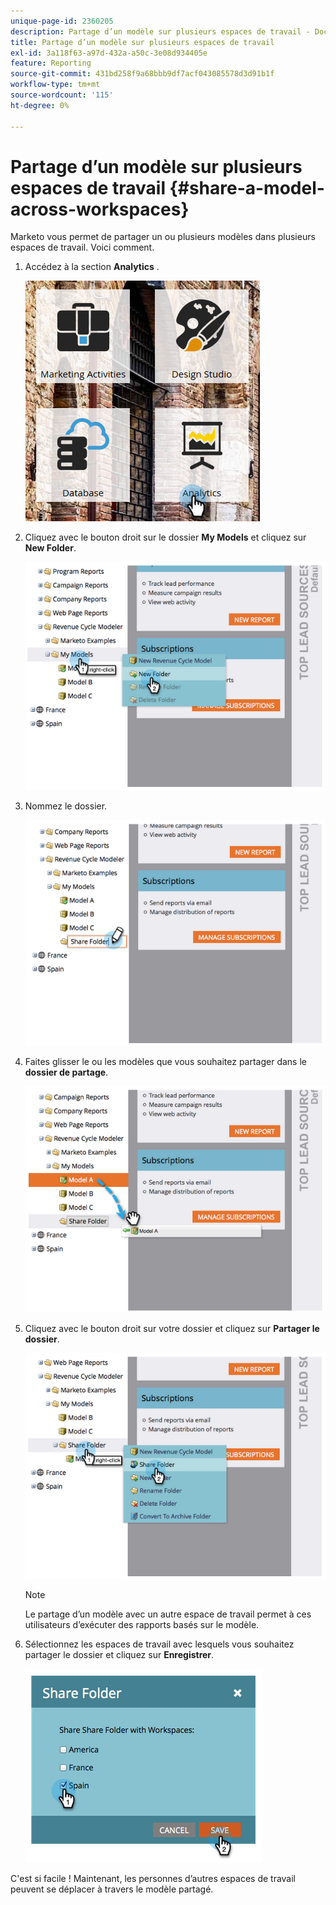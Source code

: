 ```yaml
---
unique-page-id: 2360205
description: Partage d’un modèle sur plusieurs espaces de travail - Documents Marketo - Documentation du produit
title: Partage d’un modèle sur plusieurs espaces de travail
exl-id: 3a118f63-a97d-432a-a50c-3e08d934405e
feature: Reporting
source-git-commit: 431bd258f9a68bbb9df7acf043085578d3d91b1f
workflow-type: tm+mt
source-wordcount: '115'
ht-degree: 0%

---
```


# Partage d’un modèle sur plusieurs espaces de travail {#share-a-model-across-workspaces}

Marketo vous permet de partager un ou plusieurs modèles dans plusieurs espaces de travail. Voici comment.

1. Accédez à la section **Analytics** .

   ![](assets/analytics.png)

1. Cliquez avec le bouton droit sur le dossier **My Models** et cliquez sur **New Folder**.

   ![](assets/image2014-10-3-14-3a5-3a23.png)

1. Nommez le dossier.

   ![](assets/image2014-10-3-14-3a5-3a38.png)

1. Faites glisser le ou les modèles que vous souhaitez partager dans le **dossier de partage**.

   ![](assets/image2014-10-3-14-3a5-3a52.png)

1. Cliquez avec le bouton droit sur votre dossier et cliquez sur **Partager le dossier**.

   ![](assets/image2014-10-3-14-3a6-3a9.png)

   >[!NOTE]
   >
   >Le partage d’un modèle avec un autre espace de travail permet à ces utilisateurs d’exécuter des rapports basés sur le modèle.

1. Sélectionnez les espaces de travail avec lesquels vous souhaitez partager le dossier et cliquez sur **Enregistrer**.

   ![](assets/image2014-10-3-14-3a6-3a22.png)

C&#39;est si facile ! Maintenant, les personnes d’autres espaces de travail peuvent se déplacer à travers le modèle partagé.
